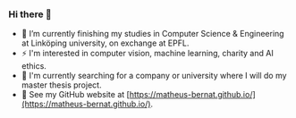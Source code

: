 ### Hi there 👋

<!--
**matheus-bernat/matheus-bernat** is a ✨ _special_ ✨ repository because its `README.md` (this file) appears on your GitHub profile.

Here are some ideas to get you started:
-->
- 🌱 I’m currently finishing my studies in Computer Science & Engineering at Linköping university, on exchange at EPFL.
- ⚡ I'm interested in computer vision, machine learning, charity and AI ethics.
- :eyes: I'm currently searching for a company or university where I will do my master thesis project.
- :book: See my GitHub website at [https://matheus-bernat.github.io/](https://matheus-bernat.github.io/).
